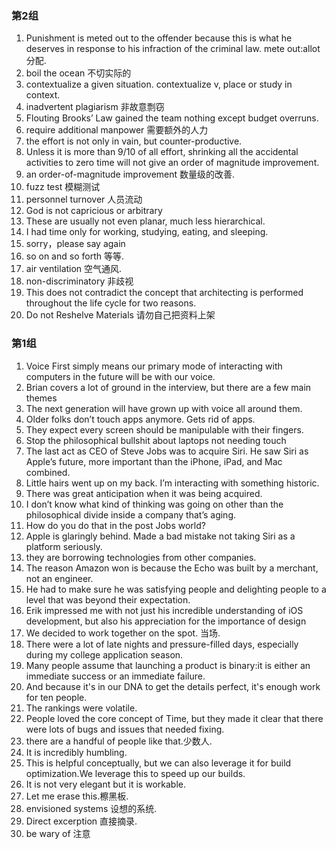 ### 第2组
1. Punishment is meted out to the offender because this is what he deserves in response to his infraction of the criminal law.
 mete out:allot 分配.
2. boil the ocean 不切实际的
3. contextualize a given situation.  contextualize   v, place or study in context.
4.  inadvertent plagiarism 非故意剽窃
5. Flouting Brooks’ Law gained the team nothing except budget overruns.
6. require additional manpower 需要额外的人力
7.  the effort is not only in vain, but counter-productive.
8. Unless it is more than 9/10 of all effort, shrinking all the accidental activities to zero time will not give an order of magnitude improvement.
9. an order-of-magnitude improvement 数量级的改善.
10. fuzz test 模糊测试
11. personnel turnover 人员流动
12. God is not capricious or arbitrary
13. These are usually not even planar, much less hierarchical.
14. I had time only for working, studying, eating, and sleeping.
15. sorry，please say again
16. so on and so forth 等等.
17. air ventilation  空气通风.
18.  non-discriminatory 非歧视
19. This does not contradict the concept that architecting is performed throughout the life cycle for two reasons.
20. Do not Reshelve Materials 请勿自己把资料上架

 

### 第1组
1. Voice First simply means our primary mode of interacting with computers in the future will be with our voice.
2. Brian covers a lot of ground in the interview, but there are a few main themes
3. The next generation will have grown up with voice all around them.
4. Older folks don’t touch apps anymore. Gets rid of apps.
5. They expect every screen should be manipulable with their fingers. 
6. Stop the philosophical bullshit about laptops not needing touch
7. The last act as CEO of Steve Jobs was to acquire Siri. He saw Siri as Apple’s future, more important than the iPhone, iPad, and Mac combined. 
8. Little hairs went up on my back. I’m interacting with something historic.
9. There was great anticipation when it was being acquired.
10. I don’t know what kind of thinking was going on other than the philosophical divide inside a company that’s aging.
11. How do you do that in the post Jobs world?
12. Apple is glaringly behind. Made a bad mistake not taking Siri as a platform seriously. 
13.  they are borrowing technologies from other companies.
14. The reason Amazon won is because the Echo was built by a merchant, not an engineer.
15. He had to make sure he was satisfying people and delighting people to a level that was beyond their expectation.
16. Erik impressed me with not just his incredible understanding of iOS development, but also his appreciation for the importance of design
17. We decided to work together on the spot. 当场.
18. There were a lot of late nights and pressure-filled days, especially during my college application season.
19. Many people assume that launching a product is binary:it is either an immediate success or an immediate failure.
20.  And because it's in our DNA to get the details perfect, it's enough work for ten people.
21. The rankings were volatile.
22.  People loved the core concept of Time, but they made it clear that there were lots of bugs and issues that needed fixing.
23.  there are a handful of people like that.少数人.
24. It is incredibly humbling.
25. This is helpful conceptually, but we can also leverage it for build optimization.We leverage this to speed up our builds. 
26. It is not very elegant but it is workable.
27. Let me erase this.檫黑板.
28. envisioned systems 设想的系统.
29. Direct excerption 直接摘录.
30.  be wary of 注意


 
